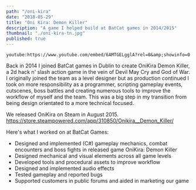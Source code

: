 ```yaml
---
path: "/oni-kira"
date: "2018-05-29"
title: "Oni Kira: Demon Killer"
description: "A game I helped build at BatCat games in 2014/2015"
thumbnail: "./oni-kira-tn.jpg"
published: true
---
```


`youtube:https://www.youtube.com/embed/6AMTGELgglA?rel=0&amp;showinfo=0`

Back in 2014 I joined BatCat games in Dublin to create OniKira Demon Killer, a 2d hack n' slash action game in the vein of Devil May Cry and God of War.
I originally joined the team as a level designer but as production continued I took on more responsibility as a programmer, scripting gameplay events, cutscenes, boss battles and creating numerous tools to improve the workflow of myself and the team. This was a big step in my transition from being design orientated to a more technical focused.

We released OniKira on Steam in August 2015.
https://store.steampowered.com/app/310850/Onikira__Demon_Killer/

Here's what I worked on at BatCat Games:

- Designed and implemented (C#) gameplay mechanics, combat encounters and boss fights in released game OniKira: Demon Killer
- Designed mechanical and visual elements across all game levels
- Developed tools and procedural assets to improve workflow
- Designed and implemented audio effects
- Tested gameplay and reported bugs
- Supported customers in public forums and aided in marketing our game
